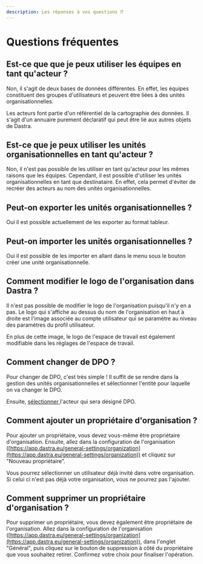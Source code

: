 ```yaml
---
description: Les réponses à vos questions ⁉️
---
```


# Questions fréquentes

## Est-ce que que je peux utiliser les équipes en tant qu'acteur ?

Non, il s'agit de deux bases de données différentes. En effet, les équipes constituent des groupes d'utilisateurs et peuvent être liées à des unités organisationnelles.&#x20;

Les acteurs font partie d'un référentiel de la cartographie des données. Il s'agit d'un annuaire purement déclaratif qui peut être lié aux autres objets de Dastra.&#x20;

## Est-ce que je peux utiliser les unités organisationnelles en tant qu'acteur ?

Non, il n'est pas possible de les utiliser en tant qu'acteur pour les mêmes raisons que les équipes. Cependant, il est possible d'utiliser les unités organisationnelles en tant que destinataire. En effet, cela permet d'éviter de recréer des acteurs au nom des unités organisationnelles.&#x20;

## Peut-on exporter les unités organisationnelles ?

Oui il est possible actuellement de les exporter au format tableur.&#x20;

## Peut-on importer les unités organisationnelles ?

Oui il est possible de les importer en allant dans le menu sous le bouton créer une unité organisationnelle.

## Comment modifier le logo de l'organisation dans Dastra ?

Il n'est pas possible de modifier le logo de l'organisation puisqu'il n'y en a pas. Le logo qui s'affiche au dessus du nom de l'organisation en haut à droite est l'image associée au compte utilisateur qui se paramètre au niveau des paramètres du profil utilisateur.

En plus de cette image, le logo de l'espace de travail est également modifiable dans les réglages de l'espace de travail.

## Comment changer de DPO ?

Pour changer de DPO, c'est très simple ! Il suffit de se rendre dans la gestion des unités organisationnelles et sélectionner l'entité pour laquelle on va changer le DPO.&#x20;

Ensuite, [sélectionner ](designer-un-dpo.md#ajouter-un-dpo-dans-dastra)l'acteur qui sera désigné DPO.&#x20;



## Comment ajouter un propriétaire d'organisation ?&#x20;

Pour ajouter un propriétaire, vous devez vous-même être propriétaire d'organisation. Ensuite, allez dans la configuration de l'organisation ([https://app.dastra.eu/general-settings/organization](https://app.dastra.eu/general-settings/organization)) et cliquez sur "Nouveau propriétaire".&#x20;

Vous pourrez sélectionner un utilisateur déjà invité dans votre organisation. Si celui ci n'est pas déjà votre organisation, vous ne pourrez pas l'ajouter.&#x20;



## Comment supprimer un propriétaire d'organisation ?&#x20;

Pour supprimer un propriétaire, vous devez également être propriétaire de l'organisation. Allez dans la configuration de l'organisation ([https://app.dastra.eu/general-settings/organization](https://app.dastra.eu/general-settings/organization)), dans l'onglet "Général", puis cliquez sur le bouton de suppression à côté du propriétaire que vous souhaitez retirer. Confirmez votre choix pour finaliser l'opération.
